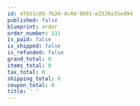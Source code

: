 ```yaml
---
id: 47b51c89-7b24-4c4d-9601-e2528a35e994
published: false
blueprint: order
order_number: 311
is_paid: false
is_shipped: false
is_refunded: false
grand_total: 0
items_total: 0
tax_total: 0
shipping_total: 0
coupon_total: 0
title: ' '
---
```

